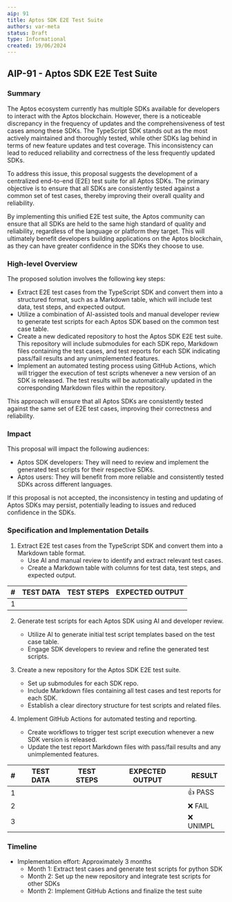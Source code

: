 ```yaml
---
aip: 91
title: Aptos SDK E2E Test Suite
authors: var-meta
status: Draft
type: Informational
created: 19/06/2024
---
```


## AIP-91 - Aptos SDK E2E Test Suite 

### Summary

The Aptos ecosystem currently has multiple SDKs available for developers to interact with the Aptos blockchain. However, there is a noticeable discrepancy in the frequency of updates and the comprehensiveness of test cases among these SDKs. The TypeScript SDK stands out as the most actively maintained and thoroughly tested, while other SDKs lag behind in terms of new feature updates and test coverage. This inconsistency can lead to reduced reliability and correctness of the less frequently updated SDKs.

To address this issue, this proposal suggests the development of a centralized end-to-end (E2E) test suite for all Aptos SDKs. The primary objective is to ensure that all SDKs are consistently tested against a common set of test cases, thereby improving their overall quality and reliability.

By implementing this unified E2E test suite, the Aptos community can ensure that all SDKs are held to the same high standard of quality and reliability, regardless of the language or platform they target. This will ultimately benefit developers building applications on the Aptos blockchain, as they can have greater confidence in the SDKs they choose to use.

### High-level Overview

The proposed solution involves the following key steps:

- Extract E2E test cases from the TypeScript SDK and convert them into a structured format, such as a Markdown table, which will include test data, test steps, and expected output.
- Utilize a combination of AI-assisted tools and manual developer review to generate test scripts for each Aptos SDK based on the common test case table.
- Create a new dedicated repository to host the Aptos SDK E2E test suite. This repository will include submodules for each SDK repo, Markdown files containing the test cases, and test reports for each SDK indicating pass/fail results and any unimplemented features.
- Implement an automated testing process using GitHub Actions, which will trigger the execution of test scripts whenever a new version of an SDK is released. The test results will be automatically updated in the corresponding Markdown files within the repository.

This approach will ensure that all Aptos SDKs are consistently tested against the same set of E2E test cases, improving their correctness and reliability.

### Impact

This proposal will impact the following audiences:

- Aptos SDK developers: They will need to review and implement the generated test scripts for their respective SDKs.
- Aptos users: They will benefit from more reliable and consistently tested SDKs across different languages.

If this proposal is not accepted, the inconsistency in testing and updating of Aptos SDKs may persist, potentially leading to issues and reduced confidence in the SDKs.

### Specification and Implementation Details

1. Extract E2E test cases from the TypeScript SDK and convert them into a Markdown table format.
   - Use AI and manual review to identify and extract relevant test cases.
   - Create a Markdown table with columns for test data, test steps, and expected output.
  
| \#  | TEST DATA | TEST STEPS | EXPECTED OUTPUT |
| --- | --------- | ----- | ---------------- |
| 1   |           |       |                  |

2. Generate test scripts for each Aptos SDK using AI and developer review.
   - Utilize AI to generate initial test script templates based on the test case table.
   - Engage SDK developers to review and refine the generated test scripts.

3. Create a new repository for the Aptos SDK E2E test suite.
   - Set up submodules for each SDK repo.
   - Include Markdown files containing all test cases and test reports for each SDK.
   - Establish a clear directory structure for test scripts and related files.

4. Implement GitHub Actions for automated testing and reporting.
   - Create workflows to trigger test script execution whenever a new SDK version is released.
   - Update the test report Markdown files with pass/fail results and any unimplemented features.

| \#  | TEST DATA | TEST STEPS | EXPECTED OUTPUT | RESULT |
| --- | --------- | ----- | ---------------- | ---------- |
| 1   |           |       |                  | :+1: PASS |
| 2   |           |       |                  | :x: FAIL |
| 3   |           |       |                  | :x: UNIMPL |

### Timeline

- Implementation effort: Approximately 3 months
  - Month 1: Extract test cases and generate test scripts for python SDK
  - Month 2: Set up the new repository and integrate test scripts for other SDKs
  - Month 2: Implement GitHub Actions and finalize the test suite

